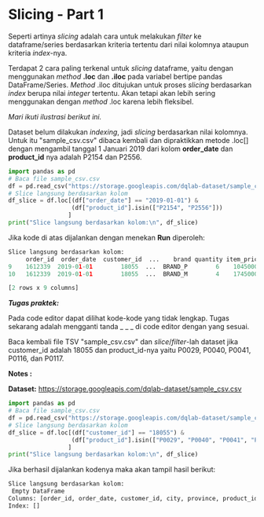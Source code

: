 # Slicing - Part 1

Seperti artinya _slicing_ adalah cara untuk melakukan _filter_ ke dataframe/series berdasarkan kriteria tertentu dari nilai kolomnya ataupun kriteria _index_-nya.

Terdapat 2 cara paling terkenal untuk _slicing_ dataframe, yaitu dengan menggunakan _method_ **.loc** dan **.iloc** pada variabel bertipe pandas DataFrame/Series. _Method_ .iloc ditujukan untuk proses _slicing_ berdasarkan _index_ berupa nilai _integer_ tertentu. Akan tetapi akan lebih sering menggunakan dengan _method_ .loc karena lebih fleksibel. 

 

_Mari ikuti ilustrasi berikut ini._

Dataset belum dilakukan _indexing_, jadi _slicing_ berdasarkan nilai kolomnya. Untuk itu "sample_csv.csv" dibaca kembali dan dipraktikkan metode .loc[] dengan mengambil tanggal 1 Januari 2019 dari kolom **order_date** dan **product_id** nya adalah P2154 dan P2556.

```python
import pandas as pd
# Baca file sample_csv.csv
df = pd.read_csv("https://storage.googleapis.com/dqlab-dataset/sample_csv.csv")
# Slice langsung berdasarkan kolom
df_slice = df.loc[(df["order_date"] == "2019-01-01") &
		          (df["product_id"].isin(["P2154", "P2556"]))
				 ]
print("Slice langsung berdasarkan kolom:\n", df_slice)
```

Jika kode di atas dijalankan dengan menekan **Run** diperoleh:
```python
Slice langsung berdasarkan kolom:
     order_id  order_date  customer_id  ...    brand quantity item_price
9    1612339  2019-01-01        18055  ...  BRAND_P        6    1045000
10   1612339  2019-01-01        18055  ...  BRAND_M        4    1745000

[2 rows x 9 columns]
```

_**Tugas praktek:**_

Pada code editor dapat dilihat kode-kode yang tidak lengkap. Tugas sekarang adalah mengganti tanda _ _ _ di code editor dengan yang sesuai.  

Baca kembali file TSV "sample_csv.csv" dan _slice_/_filter_-lah dataset jika customer_id adalah 18055 dan product_id-nya yaitu P0029, P0040, P0041, P0116, dan P0117. 

**Notes :**

**Dataset:** https://storage.googleapis.com/dqlab-dataset/sample_csv.csv

```python
import pandas as pd
# Baca file sample_csv.csv
df = pd.read_csv("https://storage.googleapis.com/dqlab-dataset/sample_csv.csv")
# Slice langsung berdasarkan kolom
df_slice = df.loc[(df["customer_id"] == "18055") &
		          (df["product_id"].isin(["P0029", "P0040", "P0041", "P0116", "P0117"]))
				 ]
print("Slice langsung berdasarkan kolom:\n", df_slice)
```

Jika berhasil dijalankan kodenya maka akan tampil hasil berikut:

```python
Slice langsung berdasarkan kolom:
 Empty DataFrame
Columns: [order_id, order_date, customer_id, city, province, product_id, brand, quantity, item_price]
Index: []
```
